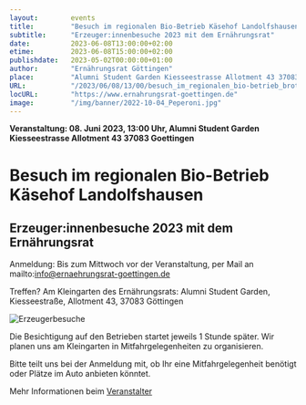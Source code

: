 ```yaml
---
layout:        events
title:         "Besuch im regionalen Bio-Betrieb Käsehof Landolfshausen"
subtitle:      "Erzeuger:innenbesuche 2023 mit dem Ernährungsrat"
date:          2023-06-08T13:00:00+02:00
etime:         2023-06-08T15:00:00+02:00
publishdate:   2023-05-02T00:00:00+01:00
author:        "Ernährungsrat Göttingen"
place:         "Alumni Student Garden Kiesseestrasse Allotment 43 37083 Goettingen"
URL:           "/2023/06/08/13/00/besuch_im_regionalen_bio-betrieb_brothof_waake"
locURL:        "https://www.ernahrungsrat-goettingen.de"
image:         "/img/banner/2022-10-04_Peperoni.jpg"
---
```


**Veranstaltung: 08. Juni 2023, 13:00 Uhr, Alumni Student Garden Kiesseestrasse Allotment 43 37083 Goettingen**

Besuch im regionalen Bio-Betrieb Käsehof Landolfshausen
===========

Erzeuger:innenbesuche 2023 mit dem Ernährungsrat
-----------

Anmeldung: Bis zum Mittwoch vor der Veranstaltung,
per Mail an mailto:info@ernaehrungsrat-goettingen.de

Treffen? Am Kleingarten des Ernährungsrats:
Alumni Student Garden, Kiesseestraße,
Allotment 43, 37083 Göttingen

![Erzeugerbesuche](/img/event/2023-05-20-Erzeugerbesuche_Ernährungsrat-Plakat.png)

Die Besichtigung auf den Betrieben startet jeweils 1 Stunde später.
Wir planen uns am Kleingarten in Mitfahrgelegenheiten zu organisieren.

Bitte teilt uns bei der Anmeldung mit, ob Ihr eine Mitfahrgelegenheit
benötigt oder Plätze im Auto anbieten könntet.

Mehr Informationen beim [Veranstalter](https://www.ernahrungsrat-goettingen.de)
